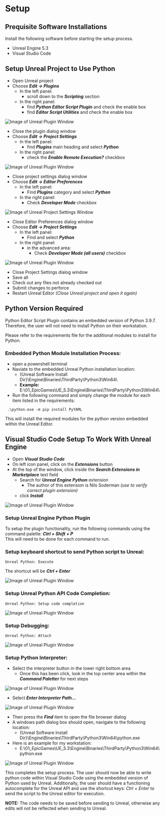 # Setup

## Prequisite Software Installations

Install the following software before starting the setup process.

- Unreal Engine 5.3
- Visual Studio Code

## Setup Unreal Project to Use Python

- Open Unreal project
- Choose ***Edit -> Plugins***
    - In the left panel:
        - scroll down to the ***Scripting*** section
    - In the right panel:
        - find ***Python Editor Script Plugin*** and check the enable box
        - find ***Editor Script Utilities*** and check the enable box  

![Image of Unreal Plugin Window](images/02_Unreal_Scripting_Plugins.png)  

- Close the plugin dialog window
- Choose ***Edit -> Project Settings***
    - In the left panel:
        - find ***Plugins*** main heading and select ***Python***
    - In the right panel:
        - check the ***Enable Remote Execution?*** checkbox  

![Image of Unreal Plugin Window](images/03_Unreal_Py_Enable_Remote.png)

- Close project settings dialog window
- Choose ***Edit -> Editor Preferences***
    - In the left panel:
        - Find ***Plugins*** category and select ***Python***
    - In the right panel:
        - Check ***Developer Mode*** checkbox  

![Image of Unreal Project Settings Window](images/04_Unreal_Enable_DevMode.png)  

- Close Editor Preferences dialog window
- Choose ***Edit -> Project Settings***
    - In the left panel:
        - Find and select ***Python***
    - In the right panel:
         - in the advanced area:
             - Check ***Developer Mode (all users)*** checkbox  

![Image of Unreal Plugin Window](images/05_Unreal_DevMode_AllUsers.png)  

- Close Project Settings dialog window
- Save all
- Check out any files not already checked out
- Submit changes to perforce
- Restart Unreal Editor *(Close Unreal project and open it again)*

## Python Version Required

Python Editor Script Plugin contains an embedded version of Python 3.9.7. Therefore, the user will not need to install Python on their workstation.

Please refer to the requirements file for the additional modules to install for Python.

### Embedded Python Module Installation Process:

- open a powershell terminal
- Naviate to the embedded Unreal Python installation location:
    - {Unreal Software Install Dir}\Engine\Binaries\ThirdParty\Python3\Win64\
    - **Example:** E:\01_EpicGames\UE_5.3\Engine\Binaries\ThirdParty\Python3\Win64\
- Run the following command and simply change the module for each item listed in the requirements:

```
 .\python.exe -m pip install PyYAML
```
This will install the required modules for the python version embedded within the Unreal Editor.

## Visual Studio Code Setup To Work With Unreal Engine

- Open ***Visual Studio Code***
- On left icon panel, click on the ***Extensions*** button
- At the top of the window, click inside the ***Search Extensions in Marketplace*** text field
     - Search for ***Unreal Engine Python*** extension
        - The author of this extension is Nils Soderman *(use to verify correct plugin extension)*
    - click ***Install***  

![Image of Unreal Plugin Window](images/06_VSC_UE_Extension_Install.png)

### Setup Unreal Engine Python Plugin
To setup the plugin functionality, run the following commands using the command palette: ***Ctrl + Shift + P***  
This will need to be done for each command to run.

### Setup keyboard shortcut to send Python script to Unreal:

```
Unreal Python: Execute
```

The shortcut will be ***Ctrl + Enter***

![Image of Unreal Plugin Window](images/07_VSC_Execute.png)

### Setup Unreal Python API Code Completion:

```
Unreal Python: Setup code completion
```
![Image of Unreal Plugin Window](images/08_VSC_Code.png)

### Setup Debugging:

```
Unreal Python: Attach
```
![Image of Unreal Plugin Window](images/09_VSC_Attach.png)

### Setup Python Interpreter:

- Select the interpreter button in the lower right bottom area
    - Once this has been click, look in the top center area within the ***Command Paletter*** for next steps  

![Image of Unreal Plugin Window](images/10_VSC_Button_Enterpreter.png)  

- Select ***Enter Interpreter Path...***  

![Image of Unreal Plugin Window](images/11_VSC_Enterpreter.png)  

- Then press the ***Find*** item to open the file browser dialog
- A windows path dialog box should open, navigate to the following location:
    - {Unreal Software Install Dir}\Engine\Binaries\ThirdParty\Python3\Win64\python.exe
- Here is an example for my workstation:
    - E:\01_EpicGames\UE_5.3\Engine\Binaries\ThirdParty\Python3\Win64\python.exe  

![Image of Unreal Plugin Window](images/12_VSC_Find.png) 

This completes the setup process. The user should now be able to write python code within Visual Studio Code using the embedded version of Python used by Unreal. Additionally, the user should have a functioning autocomplete for the Unreal API and use the shortcut keys: *Ctrl + Enter* to send the script to the Unreal editor for execution.

**NOTE:** The code needs to be saved before sending to Unreal, otherwise any edits will not be reflected when sending to Unreal.